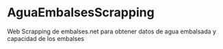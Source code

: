 # AguaEmbalsesScrapping
Web Scrapping de embalses.net para obtener datos de agua embalsada y capacidad de los embalses
